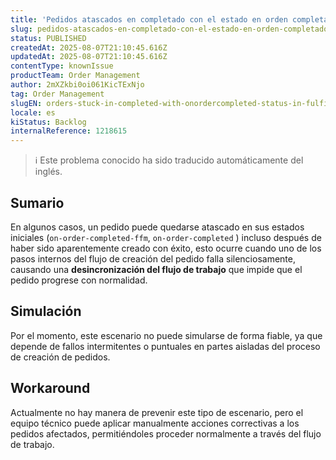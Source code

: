 ```yaml
---
title: 'Pedidos atascados en completado con el estado en orden completado en cumplimiento y el estado de Pago Aprobado en el Mercado.'
slug: pedidos-atascados-en-completado-con-el-estado-en-orden-completado-en-cumplimiento-y-el-estado-de-pago-aprobado-en-el-mercado
status: PUBLISHED
createdAt: 2025-08-07T21:10:45.616Z
updatedAt: 2025-08-07T21:10:45.616Z
contentType: knownIssue
productTeam: Order Management
author: 2mXZkbi0oi061KicTExNjo
tag: Order Management
slugEN: orders-stuck-in-completed-with-onordercompleted-status-in-fulfillment-and-approved-payment-status-in-marketplace
locale: es
kiStatus: Backlog
internalReference: 1218615
---
```


>ℹ️ Este problema conocido ha sido traducido automáticamente del inglés.

## Sumario


En algunos casos, un pedido puede quedarse atascado en sus estados iniciales (`on-order-completed-ffm`, `on-order-completed` ) incluso después de haber sido aparentemente creado con éxito, esto ocurre cuando uno de los pasos internos del flujo de creación del pedido falla silenciosamente, causando una **desincronización del flujo de trabajo** que impide que el pedido progrese con normalidad.



## Simulación


Por el momento, este escenario no puede simularse de forma fiable, ya que depende de fallos intermitentes o puntuales en partes aisladas del proceso de creación de pedidos.



## Workaround


Actualmente no hay manera de prevenir este tipo de escenario, pero el equipo técnico puede aplicar manualmente acciones correctivas a los pedidos afectados, permitiéndoles proceder normalmente a través del flujo de trabajo.





